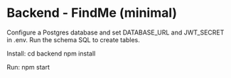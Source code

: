 # Backend - FindMe (minimal)

Configure a Postgres database and set DATABASE_URL and JWT_SECRET in .env.
Run the schema SQL to create tables.

Install:
  cd backend
  npm install

Run:
  npm start
